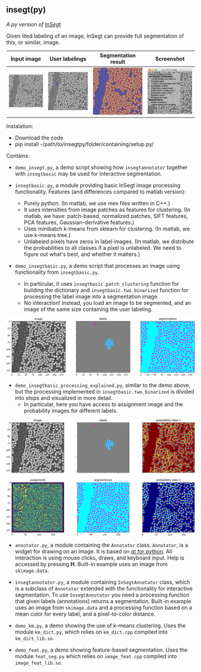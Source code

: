 ## insegt(py)

*A py version of [InSegt](https://github.com/vedranaa/InSegt)*

Given lited labeling of an image, InSegt can provide full segmentation of this, or similar, image.

Input image | User labelings | Segmentation result | Screenshot
:---:|:---:|:---:|:---:
<img src="screenshots/glass/gray.png" width = "250">  |  <img src="screenshots/glass/annotations_overlay.png" width = "250"> | <img src="screenshots/glass/segmentations_overlay.png" width = "250"> | <img src="screenshots/glass/screenshot.png" width = "250">


Instalation:
* Download the code
* pip install -/path/to/insegtpy/folder/containing/setup.py/




Contains:

* `demo_insegt.py`, a demo script showing how `insegtannotator` together with `insegtbasic` may be used for interactive segmentation.


* `insegtbasic.py`, a module providing basic InSegt image processing functionality. Features (and differences compared to matlab version):
   - Purely python. (In matlab, we use mex files written in C++.)
   - It uses intensities from image patches as features for clustering. (In matlab, we have: patch-based, normalized patches, SIFT features, PCA features, Gaussian-derivative features.)
   - Uses minibatch k-means from sklearn for clustering. (In matlab, we use k-means tree.)
   - Unlabeled pixels have zeros in label images. (In matlab, we distribute the probabilities to all classes if a pixel is unlabeled. We need to figure out what's best, and whether it matters.)

* `demo_insegtbasic.py`, a demo script that processes an image using functionality from `insegtbasic.py`.
   - In particular, it uses `insegtbasic.patch_clustering` function for building the dictionary and `insegtbasic.two_binarized` function for processing the label image into a segmentation image.
   - No interaction! Instead, you load an image to be segmented, and an image of the same size containing the user labeling.

<div align="center"><img src="screenshots/demo_insegtbasic.png" width = "750"></div>


* `demo_insegtbasic_processing_explained.py`, similar to  the demo above, but the processing implemented in `insegtbasic.two_binarized` is divided into steps and visualized in more detail.
  - In particular, here you have access to assignment image and the probability images for different labels.

<div align="center"><img src="screenshots/demo_insegtbasic_explained.png" width = "750"></div>

* `annotator.py`, a module containing the `Annotator` class. `Annotator`, is a widget for drawing on an image. It is based on [qt for python](https://doc.qt.io/qtforpython/). All interaction is using mouse
clicks, draws, and keyboard input. Help is accessed by pressing **H**. Built-in example uses an image from `skimage.data`.

* `insegtannotator.py`, a module containing `InSegtAnnotator` class, which is a subclass of `Annotator` extended with the functionality for interactive segmentation. To use `InsegtAnnotator` you need a processing function that given labels (annotations) returns a  segmentation.  Built-in example uses an image from `skimage.data` and a processing function based on a mean color for every label, and a pixel-to-color distance.

* `demo_km.py`, a demo showing the use of k-means clustering. Uses the module `km_dict.py`, which relies on `km_dict.cpp` compiled into `km_dict_lib.so`.

* `demo_feat.py`, a demo showing feature-based segmentation. Uses the module `feat_seg.py` which relies on `image_feat.cpp` compiled into `image_feat_lib.so`.

